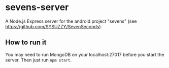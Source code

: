 # sevens-server
A Node.js Express server for the android project "sevens" (see https://github.com/SYSUZZY/SevenSeconds).

## How to run it
You may need to run MongoDB on your localhost:27017 before you start the server.
Then just run `npm start`.
